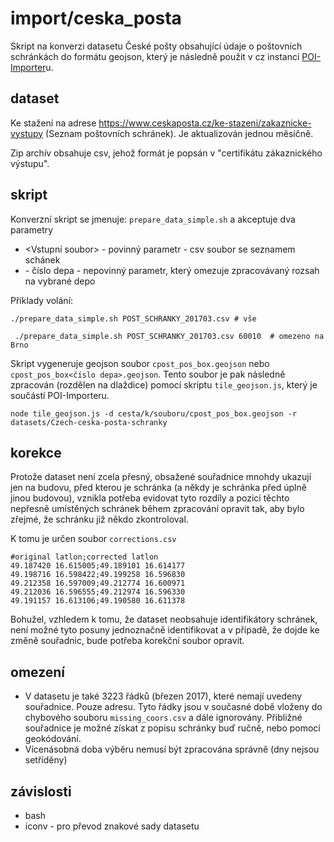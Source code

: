 import/ceska_posta
===

Skript na konverzi datasetu České pošty obsahující údaje o poštovních schránkách do formátu geojson, který je následně použit v cz instanci [POI-Importer](https://github.com/POI-Importer/POI-Importer.github.io)u.


dataset
---
Ke stažení na adrese https://www.ceskaposta.cz/ke-stazeni/zakaznicke-vystupy
(Seznam poštovních schránek). Je aktualizován jednou měsíčně.

Zip archív obsahuje csv, jehož formát je popsán v "certifikátu zákaznického výstupu".

skript
---
Konverzní skript se jmenuje: `prepare_data_simple.sh` a akceptuje dva parametry

* <Vstupní soubor> - povinný parametr - csv soubor se seznamem schánek
* <depo> - číslo depa - nepovinný parametr, který omezuje zpracovávaný rozsah na vybrané depo

Příklady volání:


```
./prepare_data_simple.sh POST_SCHRANKY_201703.csv # vše
```

```
 ./prepare_data_simple.sh POST_SCHRANKY_201703.csv 60010  # omezeno na Brno
```

Skript vygeneruje geojson soubor `cpost_pos_box.geojson` nebo `cpost_pos_box<číslo depa>.geojson`.
Tento soubor je pak následně zpracován (rozdělen na dlaždice) pomocí skriptu `tile_geojson.js`, který je součástí POI-Importeru.

```
node tile_geojson.js -d cesta/k/souboru/cpost_pos_box.geojson -r datasets/Czech-ceska-posta-schranky
```

korekce
---
Protože dataset není zcela přesný, obsažené souřadnice mnohdy ukazují jen na budovu, před kterou je schránka (a někdy je schránka před úplně jinou budovou), vznikla potřeba evidovat tyto rozdíly a pozici těchto nepřesně umístěných schránek během zpracování opravit tak, aby bylo zřejmé, že schránku již někdo zkontroloval.

K tomu je určen soubor `corrections.csv`

```
#original latlon;corrected latlon
49.187420 16.615005;49.189101 16.614177
49.198716 16.598422;49.199258 16.596830
49.212358 16.597009;49.212774 16.600971
49.212036 16.596555;49.212974 16.596330
49.191157 16.613106;49.190580 16.611378
```
Bohužel, vzhledem k tomu, že dataset neobsahuje identifikátory schránek, není možné tyto posuny jednoznačně identifikovat a v případě, že dojde ke změně souřadnic, bude potřeba korekční soubor opravit.

omezení
---
* V datasetu je také 3223 řádků (březen 2017), které nemají uvedeny souřadnice. Pouze adresu. Tyto řádky jsou v současné době vloženy do chybového souboru `missing_coors.csv` a dále ignorovány.  Přibližné souřadnice je možné získat z popisu schránky buď ručně, nebo pomocí geokódování.
* Vícenásobná doba výběru nemusí být zpracována správně (dny nejsou setříděny)

závislosti
---
* bash
* iconv - pro převod znakové sady datasetu





